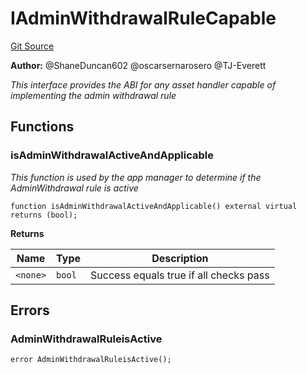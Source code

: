 # IAdminWithdrawalRuleCapable
[Git Source](https://github.com/thrackle-io/rules-protocol/blob/e66fc809d7d2554e7ebbff7404b6c1d6e84d340d/src/token/IAdminWithdrawalRuleCapable.sol)

**Author:**
@ShaneDuncan602 @oscarsernarosero @TJ-Everett

*This interface provides the ABI for any asset handler capable of implementing the admin withdrawal rule*


## Functions
### isAdminWithdrawalActiveAndApplicable

*This function is used by the app manager to determine if the AdminWithdrawal rule is active*


```solidity
function isAdminWithdrawalActiveAndApplicable() external virtual returns (bool);
```
**Returns**

|Name|Type|Description|
|----|----|-----------|
|`<none>`|`bool`|Success equals true if all checks pass|


## Errors
### AdminWithdrawalRuleisActive

```solidity
error AdminWithdrawalRuleisActive();
```

